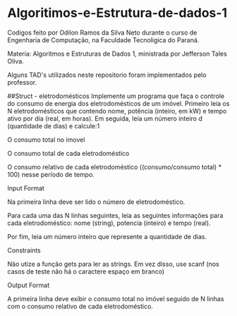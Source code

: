 # Algoritimos-e-Estrutura-de-dados-1
Codigos feito por Odilon Ramos da Silva Neto durante o curso de Engenharia de Computação, na Faculdade Tecnoligica do Paraná. 

Materia: Algoritmos e Estruturas de Dados 1, ministrada por Jefferson Tales Oliva.

Alguns TAD's utilizados neste repositorio foram implementados pelo professor.


##Struct - eletrodomésticos
Implemente um programa que faça o controle do consumo de energia dos eletrodomésticos de um imóvel. Primeiro leia os N eletrodomésticos que contendo nome, potência (inteiro, em kW) e tempo ativo por dia (real, em horas). Em seguida, leia um número inteiro d (quantidade de dias) e calcule:1

O consumo total no imovel

O consumo total de cada eletrodoméstico

O consumo relativo de cada eletrodoméstico ((consumo/consumo total) * 100) nesse período de tempo.

Input Format

Na primeira linha deve ser lido o número de eletrodoméstico.

Para cada uma das N linhas seguintes, leia as seguintes informações para cada eletrodoméstico: nome (string), potencia (inteiro) e tempo (real).

Por fim, leia um número inteiro que represente a quantidade de dias.

Constraints

Não utize a função gets para ler as strings. Em vez disso, use scanf (nos casos de teste não há o caractere espaço em branco)

Output Format

A primeira linha deve exibir o consumo total no imóvel seguido de N linhas com o consumo relativo de cada eletrodoméstico.
